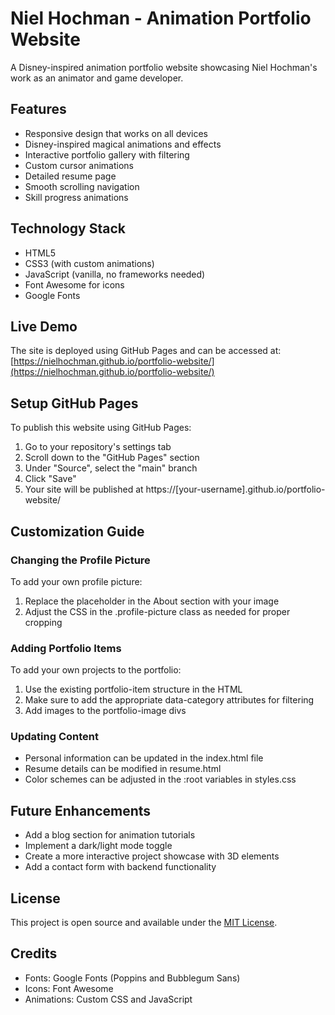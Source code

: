 # Niel Hochman - Animation Portfolio Website

A Disney-inspired animation portfolio website showcasing Niel Hochman's work as an animator and game developer.

## Features

- Responsive design that works on all devices
- Disney-inspired magical animations and effects
- Interactive portfolio gallery with filtering
- Custom cursor animations
- Detailed resume page
- Smooth scrolling navigation
- Skill progress animations

## Technology Stack

- HTML5
- CSS3 (with custom animations)
- JavaScript (vanilla, no frameworks needed)
- Font Awesome for icons
- Google Fonts

## Live Demo

The site is deployed using GitHub Pages and can be accessed at: [https://nielhochman.github.io/portfolio-website/](https://nielhochman.github.io/portfolio-website/)

## Setup GitHub Pages

To publish this website using GitHub Pages:

1. Go to your repository's settings tab
2. Scroll down to the "GitHub Pages" section
3. Under "Source", select the "main" branch
4. Click "Save"
5. Your site will be published at https://[your-username].github.io/portfolio-website/

## Customization Guide

### Changing the Profile Picture

To add your own profile picture:
1. Replace the placeholder in the About section with your image
2. Adjust the CSS in the .profile-picture class as needed for proper cropping

### Adding Portfolio Items

To add your own projects to the portfolio:
1. Use the existing portfolio-item structure in the HTML
2. Make sure to add the appropriate data-category attributes for filtering
3. Add images to the portfolio-image divs

### Updating Content

- Personal information can be updated in the index.html file
- Resume details can be modified in resume.html
- Color schemes can be adjusted in the :root variables in styles.css

## Future Enhancements

- Add a blog section for animation tutorials
- Implement a dark/light mode toggle
- Create a more interactive project showcase with 3D elements
- Add a contact form with backend functionality

## License

This project is open source and available under the [MIT License](LICENSE).

## Credits

- Fonts: Google Fonts (Poppins and Bubblegum Sans)
- Icons: Font Awesome
- Animations: Custom CSS and JavaScript
